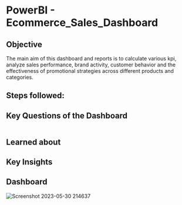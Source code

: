 # PowerBI - Ecommerce_Sales_Dashboard
## Objective
The main aim of this dashboard and reports is to calculate various kpi, analyze sales performance, brand activity, customer behavior and the effectiveness of promotional strategies across different products and categories.
## Steps followed:
## Key Questions of the Dashboard
```

```
## Learned about
## Key Insights
## Dashboard
![Screenshot 2023-05-30 214637](https://github.com/AnjaliKumari021/Ecommerce_Sales_Dashboard_using_PowerBI/assets/169189473/f8db254e-7ae3-44fb-ab30-c449b359b96d)
